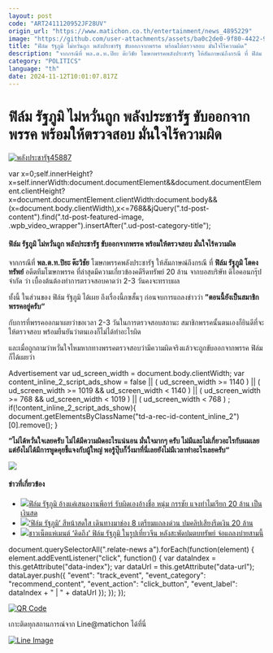 ```yaml
---
layout: post
code: "ART2411120952JF28UV"
origin_url: "https://www.matichon.co.th/entertainment/news_4895229"
image: "https://github.com/user-attachments/assets/ba0c2de0-9f80-4422-9384-b84b5b8fef2c"
title: "ฟิล์ม รัฐภูมิ ไม่หวั่นถูก พลังประชารัฐ ขับออกจากพรรค พร้อมให้ตรวจสอบ มั่นใจไร้ความผิด"
description: "จากกรณีที่ พล.ต.ท.ปิยะ ต๊ะวิชัย โฆษกพรรคพลังประชารัฐ ให้สัมภาษณ์ถึงกรณี ที่ ฟิล์ม รัฐภูมิ โตคงทรัพย์ อดีตทีมโฆษกพรรค ที่ล่าสุดมีความเกี่ยวข้องคดีรีดทรัพย์ 20"
category: "POLITICS"
language: "th"
date: 2024-11-12T10:01:07.817Z
---
```


# ฟิล์ม รัฐภูมิ ไม่หวั่นถูก พลังประชารัฐ ขับออกจากพรรค พร้อมให้ตรวจสอบ มั่นใจไร้ความผิด

[![](https://www.matichon.co.th/wp-content/uploads/2024/11/พลังประชารัฐ45887.jpg "พลังประชารัฐ45887")](https://www.matichon.co.th/wp-content/uploads/2024/11/พลังประชารัฐ45887.jpg)

var x=0;self.innerHeight?x=self.innerWidth:document.documentElement&&document.documentElement.clientHeight?x=document.documentElement.clientWidth:document.body&&(x=document.body.clientWidth),x<=768&&jQuery(".td-post-content").find(".td-post-featured-image, .wpb\_video\_wrapper").insertAfter(".ud-post-category-title");

#### **ฟิล์ม รัฐภูมิ ไม่หวั่นถูก พลังประชารัฐ ขับออกจากพรรค พร้อมให้ตรวจสอบ มั่นใจไร้ความผิด**

จากกรณีที่ **พล.ต.ท.ปิยะ ต๊ะวิชัย** โฆษกพรรคพลังประชารัฐ ให้สัมภาษณ์ถึงกรณี ที่ **ฟิล์ม รัฐภูมิ โตคงทรัพย์** อดีตทีมโฆษกพรรค ที่ล่าสุดมีความเกี่ยวข้องคดีรีดทรัพย์ 20 ล้าน จากบอสบริษัท ดิไอคอนกรุ๊ป จํากัด ว่า เบื้องต้นต้องทำการตรวจสอบคาดว่า 2-3 วันคงจะทราบผล

ทั้งนี้ ในส่วนของ ฟิล์ม รัฐภูมิ ได้เผย ถึงเรื่องนี้กฃสั้นๆ ก่อนจบการแถลงข่าวว่า **”ตอนนี้ยังเป็นสมาชิกพรรคอยู่ครับ“**

กับการที่พรรคออกมาเผยว่าขอเวลา 2-3 วันในการตรวจสอบสถานะ สมาชิกพรรคนั้นตนเองก็ยินดีที่จะให้ตรวจสอบ พร้อมยืนยันว่าตนเองก็ไม่ได้ทำอะไรผิด

และเมื่อถูกถามว่าหวั่นใจไหมหากทางพรรคตรวจสอบว่ามีความผิดจริงแล้วจะถูกขับออกจากพรรค ฟิล์มก็ได้เผยว่า

Advertisement var ud\_screen\_width = document.body.clientWidth; var content\_inline\_2\_script\_ads\_show = false || ( ud\_screen\_width >= 1140 ) || ( ud\_screen\_width >= 1019 && ud\_screen\_width < 1140 ) || ( ud\_screen\_width >= 768 && ud\_screen\_width < 1019 ) || ( ud\_screen\_width < 768 ) ; if(!content\_inline\_2\_script\_ads\_show){ document.getElementsByClassName("td-a-rec-id-content\_inline\_2")\[0\].remove(); }

**”ไม่ได้หวั่นใจเลยครับ ไม่ได้มีความผิดอะไรแน่นอน มั่นใจมากๆ ครับ ไม่มีและไม่เกี่ยวอะไรกับผมเลย แต่ยังไม่ได้มีการพูดคุยชี้แจงกับผู้ใหญ่ พอรู้ปุ๊บก็วิ่งมาที่นี่เลยยังไม่มีเวลาทำอะไรเลยครับ“**

![](https://www.matichon.co.th/wp-content/uploads/2024/11/S__131022926_0-768x1024.jpg)

#### ข่าวที่เกี่ยวข้อง

*   [![](https://www.matichon.co.th/wp-content/uploads/2024/11/ฟิล์ม1584541.jpg)ฟิล์ม รัฐภูมิ อ้างแค่เสนองานพีอาร์ รับผิดเองอ้างชื่อ หนุ่ม กรรชัย แจงทำไมเรียก 20 ล้าน เป็นเงินสด](https://www.matichon.co.th/entertainment/news_4894818)
*   [![](https://www.matichon.co.th/wp-content/uploads/2024/11/141636.jpg)‘ฟิล์ม รัฐภูมิ’ สีหน้าสดใส เดินทางมาช่อง 8 เตรียมแถลงด่วน ปมคลิปเสียงรีดเงิน 20 ล้าน](https://www.matichon.co.th/entertainment/news_4894434)
*   [![](https://www.matichon.co.th/wp-content/uploads/2024/11/164513521.jpg)ชาวเน็ตแห่เมนต์ ‘คิดถึง’ ฟิล์ม รัฐภูมิ ในรูปเที่ยวจีน หลังสะพัดปมตบทรัพย์ จ่อแถลงบ่ายสามนี้](https://www.matichon.co.th/entertainment/news_4894577)

document.querySelectorAll(".relate-news a").forEach(function(element) { element.addEventListener("click", function() { var dataIndex = this.getAttribute("data-index"); var dataUrl = this.getAttribute("data-url"); dataLayer.push({ "event": "track\_event", "event\_category": "recommend\_content", "event\_action": "click\_button", "event\_label": dataIndex + " | " + dataUrl }); }); });

[![QR Code](https://www.matichon.co.th/wp-content/uploads/2023/07/wob1371z.jpg)](https://lin.ee/ht0nDxX)

เกาะติดทุกสถานการณ์จาก Line@matichon ได้ที่นี่

[![Line Image](https://www.matichon.co.th/wp-content/uploads/2023/07/th.png)](https://lin.ee/ht0nDxX)